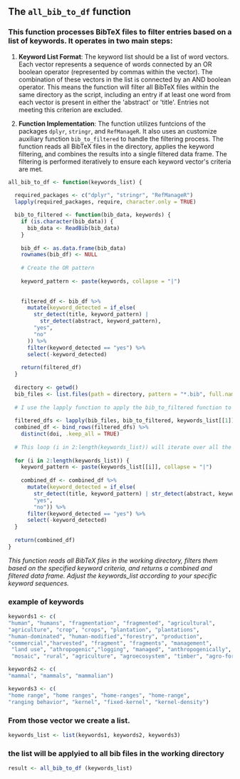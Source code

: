 ## The `all_bib_to_df` function 
### This function processes BibTeX files to filter entries based on a list of keywords. It operates in two main steps:

1. **Keyword List Format**: The keyword list should be a list of word vectors. Each vector represents a sequence of words connected by an OR boolean operator (represented by commas within the vector). The combination of these vectors in the list is connected by an AND boolean operator. This means the function will filter all BibTeX files within the same directory as the script, including an entry if at least one word from each vector is present in either the 'abstract' or 'title'. Entries not meeting this criterion are excluded.

2. **Function Implementation**: The function utilizes funtcions of the packages `dplyr`, `stringr`, and `RefManageR`. It also uses an customize auxiliary function `bib_to_filtered` to handle the filtering process. The function reads all BibTeX files in the directory, applies the keyword filtering, and combines the results into a single filtered data frame. The filtering is performed iteratively to ensure each keyword vector's criteria are met.

```r
all_bib_to_df <- function(keywords_list) {
  
  required_packages <- c("dplyr", "stringr", "RefManageR")
  lapply(required_packages, require, character.only = TRUE)

  bib_to_filtered <- function(bib_data, keywords) {
    if (is.character(bib_data)) {
      bib_data <- ReadBib(bib_data)
    }
    
    bib_df <- as.data.frame(bib_data)
    rownames(bib_df) <- NULL
    
    # Create the OR pattern
    
    keyword_pattern <- paste(keywords, collapse = "|")
    
    
    filtered_df <- bib_df %>%
      mutate(keyword_detected = if_else(
        str_detect(title, keyword_pattern) |
          str_detect(abstract, keyword_pattern),
        "yes",
        "no"
      )) %>%
      filter(keyword_detected == "yes") %>%
      select(-keyword_detected)
    
    return(filtered_df)
  }
  
  directory <- getwd()
  bib_files <- list.files(path = directory, pattern = "*.bib", full.names = TRUE)
  
  # I use the lapply function to apply the bib_to_filtered function to each .bib file in bib_files, using the first set of keywords from keywords_list.
  
  filtered_dfs <- lapply(bib_files, bib_to_filtered, keywords_list[[1]])
  combined_df <- bind_rows(filtered_dfs) %>%
    distinct(doi, .keep_all = TRUE)
  
  # This loop (i in 2:length(keywords_list)) will iterate over all the vectors within keywords_list, starting from the second vector to the end of the list. In this case, it only does it twice, but if I had many ANDs in my search sequence, it would do it that many times.
  
  for (i in 2:length(keywords_list)) {
    keyword_pattern <- paste(keywords_list[[i]], collapse = "|")
    
    combined_df <- combined_df %>%
      mutate(keyword_detected = if_else(
        str_detect(title, keyword_pattern) | str_detect(abstract, keyword_pattern),
        "yes",
        "no")) %>%
      filter(keyword_detected == "yes") %>%
      select(-keyword_detected)
  }
  
  return(combined_df)
}
```
_This function reads all BibTeX files in the working directory, filters them based on the specified keyword criteria, and returns a combined and filtered data frame. Adjust the keywords_list according to your specific keyword sequences._

### example of keywords
```r 
keywords1 <- c(
"human", "humans", "fragmentation", "fragmented", "agricultural",
"agriculture", "crop", "crops", "plantation", "plantations",
"human-dominated", "human-modified","forestry", "production",
"commercial","harvested", "fragment", "fragments", "management",
 "land use", "athropogenic","logging", "managed", "anthropogenically",
 "mosaic", "rural", "agriculture", "agroecosystem", "timber", "agro-forestry")

keywords2 <- c(
"mammal", "mammals", "mammalian")

keywords3 <- c(
"home range", "home ranges", "home-ranges", "home-range",
"ranging behavior", "kernel", "fixed-kernel", "kernel-density")
```
### From those vector we create a list.

```r
keywords_list <- list(keywords1, keywords2, keywords3)
```
### the list will be applyied to all bib files in the working directory
```r
result <- all_bib_to_df (keywords_list)
```
